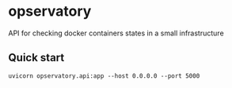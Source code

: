 # opservatory

API for checking docker containers states in a small infrastructure

## Quick start

```
uvicorn opservatory.api:app --host 0.0.0.0 --port 5000
```
